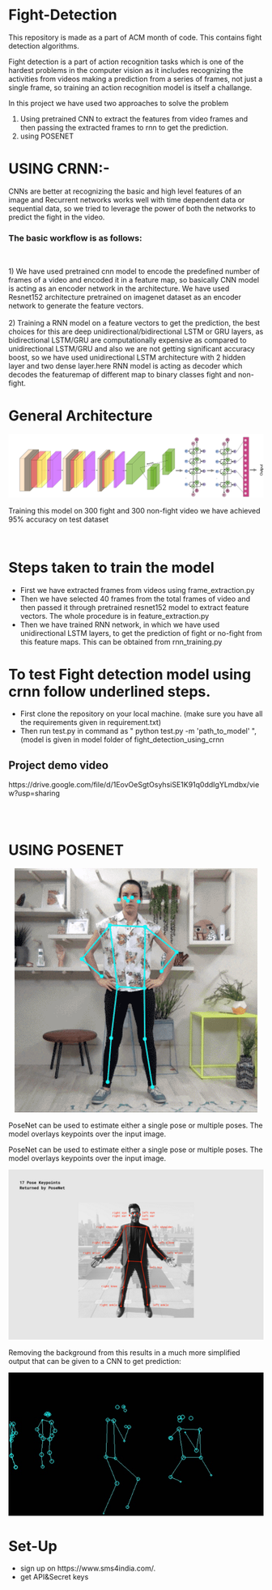 # Fight-Detection
This repository is made as a part of ACM month of code. This contains fight detection algorithms.

Fight detection is a part of action recognition tasks which is one of the hardest problems in the computer vision as it includes recognizing the activities from videos making a prediction from a series of frames, not just a single frame, so training an action recognition model is itself a challange.

In this project we have used two approaches to solve the problem
1) Using pretrained CNN to extract the features from video frames and then passing the extracted frames to rnn to get the prediction.
2) using POSENET

  <h1> USING CRNN:- </h1>
      CNNs are better at recognizing the basic and high level features of an image and Recurrent networks works well with time dependent data or sequential data, so we tried to leverage the power of both the networks to predict the fight in the video.
      <h3>The basic workflow is as follows:</h3><br>
      <p>
            1) We have used pretrained cnn model to encode the predefined number of frames of a video and encoded it in a feature map, so basically CNN model is acting as an encoder network in the architecture. We have used Resnet152 architecture pretrained on imagenet dataset as an encoder network to generate the feature vectors.<br><br>
            2) Training a RNN model on a feature vectors to get the prediction, the best choices for this are deep unidirectional/bidirectional LSTM or GRU layers, as bidirectional LSTM/GRU are computationally expensive as compared to unidirectional LSTM/GRU and also we are not getting significant accuracy boost, so we have used unidirectional LSTM architecture with 2 hidden layer and two dense layer.here RNN model is acting as decoder which decodes the featuremap of different map to binary classes fight and non-fight.</p>
                                <p>   <h1>General Architecture</h1> </p>  
                                 <p align="center" margin-top="20">
                                          <img src="images_for_readme/crnn.png">
                                  </p>
     <p> Training this model on 300 fight and 300 non-fight video we have achieved 95% accuracy on test dataset </p><br>
    <h1> Steps taken to train the model </h1>
    <ul>
  <li> First we have extracted frames from videos using frame_extraction.py </li>
  <li> Then we have selected 40 frames from the total frames of video and then passed it through pretrained resnet152 model to extract feature vectors. The whole procedure is in feature_extraction.py </li>
  <li> Then we have trained RNN network, in which we have used unidirectional LSTM layers, to get the prediction of fight or no-fight from this feature maps. This can be obtained from rnn_training.py  </li>
    </ul>
   <h1> To test Fight detection model using crnn follow underlined steps.</h1>
<ul>
  <li> First clone the repository on your local machine. (make sure you have all the requirements given in requirement.txt)</li>
  <li> Then run test.py in command as " python test.py -m 'path_to_model' ", (model is given in model folder of fight_detection_using_crnn </li>
</ul>
  <h2> Project demo video </h2>
  <p>https://drive.google.com/file/d/1EovOeSgtOsyhsiSE1K91q0ddIgYLmdbx/view?usp=sharing</p> <br><br>
                                  
<h1> USING POSENET</h1>

<p align="center" margin-top="20">
    <img src="images_for_readme/pose_estimation.gif">
</p>

<p>
PoseNet can be used to estimate either a single pose or multiple poses. The model overlays keypoints over the input image.
</p>
  

  <p>
  PoseNet can be used to estimate either a single pose or multiple poses. The model overlays keypoints over the input image.
  </p>
    <p align="center" margin-top="20">
      <img src="images_for_readme/pose.png">
  </p>
  <p>
  Removing the background from this results in a much more simplified output that can be given to a CNN to get prediction:
   </p>
      <p align="center" margin-top="20">
      <img src="images_for_readme/pose.jpg">
  </p>

 <h1>Set-Up </h1>
 <ul>
  <li>sign up on https://www.sms4india.com/.</li>
   <li>get API&Secret keys </li>
</ul>
